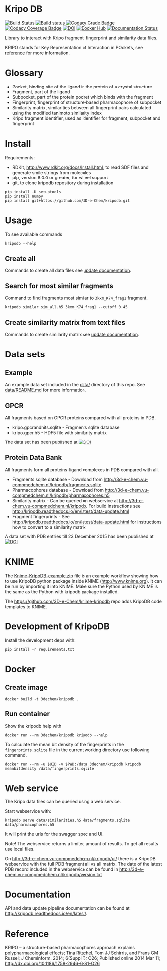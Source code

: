 # Kripo DB

[![Build Status](https://travis-ci.org/3D-e-Chem/kripodb.svg?branch=master)](https://travis-ci.org/3D-e-Chem/kripodb)
[![Build status](https://ci.appveyor.com/api/projects/status/diign2fenvai0dst?svg=true)](https://ci.appveyor.com/project/3D-e-Chem/kripodb)
[![Codacy Grade Badge ](https://api.codacy.com/project/badge/Grade/4878758675a0402bb75019672fa6e45c)](https://www.codacy.com/app/3D-e-Chem/kripodb?utm_source=github.com&amp;utm_medium=referral&amp;utm_content=3D-e-Chem/kripodb&amp;utm_campaign=Badge_Grade)
[![Codacy Coverage Badge](https://api.codacy.com/project/badge/Coverage/4878758675a0402bb75019672fa6e45c)](https://www.codacy.com/app/3D-e-Chem/kripodb?utm_source=github.com&amp;utm_medium=referral&amp;utm_content=3D-e-Chem/kripodb&amp;utm_campaign=Badge_Coverage)
[![DOI](https://zenodo.org/badge/19641/3D-e-Chem/kripodb.svg)](https://zenodo.org/badge/latestdoi/19641/3D-e-Chem/kripodb)
[![Docker Hub](https://img.shields.io/badge/docker-ready-blue.svg)](https://hub.docker.com/r/3dechem/kripodb/)
[![Documentation Status](https://readthedocs.org/projects/kripodb/badge/?version=latest)](http://kripodb.readthedocs.io/en/latest/?badge=latest)

Library to interact with Kripo fragment, fingerprint and similarity data files.

KRIPO stands for Key Representation of Interaction in POckets, see [reference](http://dx.doi.org/10.1186/1758-2946-6-S1-O26) for more information.

# Glossary

* Pocket, binding site of the ligand in the protein of a crystal structure
* Fragment, part of the ligand
* Subpocket, part of the protein pocket which binds with the fragment
* Fingerprint, fingerprint of structure-based pharmacophore of subpocket
* Similarity matrix, similarities between all fingerprint pairs calculated using the modified tanimoto similarity index
* Kripo fragment identifier, used as identifier for fragment, subpocket and fingerprint

# Install

Requirements:

* RDKit, http://www.rdkit.org/docs/Install.html, to read SDF files and generate smile strings from molecules
* pip, version 8.0.0 or greater, for wheel support
* git, to clone kripodb repository during installation

```
pip install -U setuptools
pip install numpy
pip install git+https://github.com/3D-e-Chem/kripodb.git
```

# Usage

To see available commands
```
kripodb --help
```

## Create all

Commands to create all data files see [update documentation](docs/data-update.rst).

## Search for most similar fragments

Command to find fragments most similar to `3kxm_K74_frag1` fragment.
```
kripodb similar sim_all.h5 3kxm_K74_frag1 --cutoff 0.45
```

## Create similarity matrix from text files

Commands to create similarity matrix see [update documentation](docs/data-update.rst).

# Data sets

## Example

An example data set included in the [data/](data/) directory of this repo. See [data/README.md](data/README.md) for more information.

## GPCR

All fragments based on GPCR proteins compared with all proteins in PDB.

* kripo.gpcrandhits.sqlite - Fragments sqlite database
* kripo.gpcr.h5 - HDF5 file with similarity matrix

The data set has been published at [![DOI](https://zenodo.org/badge/doi/10.5281/zenodo.50835.svg)](http://dx.doi.org/10.5281/zenodo.50835)

## Protein Data Bank

All fragments form all proteins-ligand complexes in PDB compared with all.

* Fragments sqlite database - Download from http://3d-e-chem.vu-compmedchem.nl/kripodb/fragments.sqlite
* Pharmacophores database - Download from http://3d-e-chem.vu-compmedchem.nl/kripodb/pharmacophores.h5
* Similarity matrix - Can be queried on webservice at http://3d-e-chem.vu-compmedchem.nl/kripodb. For build instructions see http://kripodb.readthedocs.io/en/latest/data-update.html
* Fragment fingerprints - See http://kripodb.readthedocs.io/en/latest/data-update.html for instructions how to convert to a similarity matrix

A data set with PDB entries till 23 December 2015 has been published at [![DOI](https://zenodo.org/badge/doi/10.5281/zenodo.55254.svg)](http://dx.doi.org/10.5281/zenodo.55254)

# KNIME

The [Knime-KripoDB-example.zip](https://github.com/3D-e-Chem/knime-kripodb/blob/master/examples/Knime-KripoDB-example.zip) file is an example workflow showing how to use KripoDB python package inside KNIME (http://www.knime.org).
It can be run by importing it into KNIME.
Make sure the Python used by KNIME is the same as the Python with kripodb package installed.

The https://github.com/3D-e-Chem/knime-kripodb repo adds KripoDB code templates to KNIME.

# Development of KripoDB

Install the development deps with:
```
pip install -r requirements.txt
```

# Docker

## Create image

```
docker build -t 3dechem/kripodb .
```

## Run container

Show the kripodb help with
```
docker run --rm 3dechem/kripodb kripodb --help
```

To calculate the mean bit density of the fingerprints in the `fingerprints.sqlite` file in the current working directory use following command.
```
docker run --rm -u $UID -v $PWD:/data 3dechem/kripodb kripodb meanbitdensity /data/fingerprints.sqlite
```

# Web service

The Kripo data files can be queried using a web service.

Start webservice with:
```
kripodb serve data/similarities.h5 data/fragments.sqlite data/pharmacophores.h5
```
It will print the urls for the swagger spec and UI.

Note! The webservice returns a limited amount of results. To get all results use local files.

On http://3d-e-chem.vu-compmedchem.nl/kripodb/ui/ there is a KripoDB webservice with the full PDB fragment all vs all matrix.
The date of the latest PDB record included in the webservice can be found in http://3d-e-chem.vu-compmedchem.nl/kripodb/version.txt

# Documentation

API and data update pipeline documentation can be found at http://kripodb.readthedocs.io/en/latest/.

# Reference

KRIPO – a structure-based pharmacophores approach explains polypharmacological effects;
Tina Ritschel, Tom JJ Schirris, and Frans GM Russel; J Cheminform. 2014; 6(Suppl 1): O26;
Published online 2014 Mar 11; http://dx.doi.org/10.1186/1758-2946-6-S1-O26
